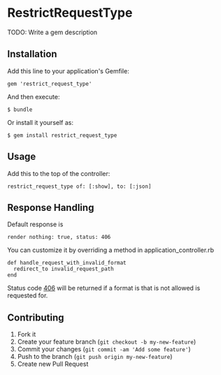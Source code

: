 # RestrictRequestType

TODO: Write a gem description

## Installation

Add this line to your application's Gemfile:

    gem 'restrict_request_type'

And then execute:

    $ bundle

Or install it yourself as:

    $ gem install restrict_request_type

## Usage

Add this to the top of the controller:

    restrict_request_type of: [:show], to: [:json]

## Response Handling

Default response is

    render nothing: true, status: 406
    
You can customize it by overriding a method in application_controller.rb

    def handle_request_with_invalid_format
      redirect_to invalid_request_path
    end

Status code [406](http://www.checkupdown.com/status/E406.html) will be returned if a format is that is not allowed is requested for.

## Contributing

1. Fork it
2. Create your feature branch (`git checkout -b my-new-feature`)
3. Commit your changes (`git commit -am 'Add some feature'`)
4. Push to the branch (`git push origin my-new-feature`)
5. Create new Pull Request
